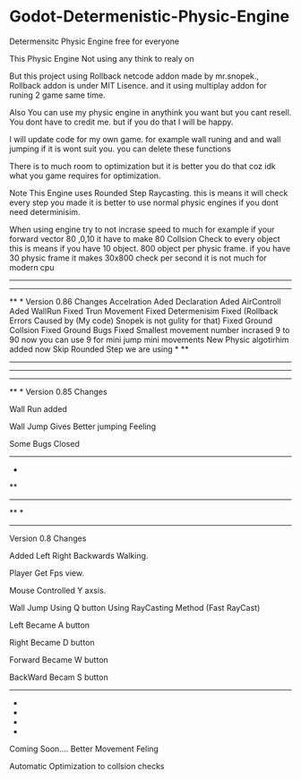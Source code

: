 # Godot-Determenistic-Physic-Engine
Determensitc Physic Engine free for everyone 


This Physic Engine Not using any think to realy on 

But this project using Rollback netcode addon made by mr.snopek.,
Rollback addon is under MIT Lisence.
and it using multiplay addon for runing 2 game same time.

Also You can use my physic engine in anythink you want but you cant resell.
You dont have to credit me. but if you do that I will be happy.

I will update code for my own game.
for example wall runing and and wall jumping if it is wont suit you. you can delete these functions

There is to much room to optimization but it is better you do that coz idk what you game requires for optimization.

Note This Engine uses Rounded Step Raycasting.
this is means it will check every step you made it is better to use normal physic engines if you dont need determinisim.

When using engine try to not incrase speed to much
for example if your forward vector 80 ,0,10
it have to make 80 Collsion Check to every object this is means if you have 10 object.
800 object per physic frame.
if you have 30 physic frame it makes 30x800 check per second it is not much for modern cpu






**************************
***
**
*
Version 0.86 Changes
Accelration Aded
Declaration Aded
AirControll Aded
WallRun Fixed
Trun Movement Fixed
Determenisim Fixed
(Rollback Errors Caused by (My code) Snopek is not gulity for that) Fixed
Ground Collsion Fixed
Ground Bugs Fixed
Smallest movement number incrased 9 to 90
now you can use 9 for mini jump mini movements
New Physic algotirhim added now Skip Rounded Step we are using
*
**
***
****
***
**
*
Version 0.85 Changes

Wall Run added

Wall Jump Gives Better jumping Feeling

Some Bugs Closed
***********************************
*
**
***
**
*
***********************************
Version 0.8 Changes

Added Left Right Backwards Walking.

Player Get Fps view.

Mouse Controlled Y axsis.

Wall Jump Using Q button Using RayCasting Method (Fast RayCast)

Left Became A button

Right Became D button

Forward Became W button

BackWard Becam S button
**************************
*
*
*
*
Coming Soon....
Better Movement Feling




Automatic Optimization to collsion checks



